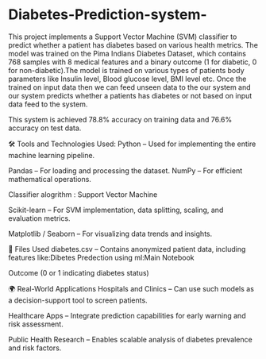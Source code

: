 # Diabetes-Prediction-system-
This project implements a Support Vector Machine (SVM) classifier to predict whether a patient has diabetes based on various health metrics. The model was trained on the Pima Indians Diabetes Dataset, which contains 768 samples with 8 medical features and a binary outcome (1 for diabetic, 0 for non-diabetic).The model is trained on various types of patients body parameters like Insulin level, Blood glucose level, BMI level etc. Once the trained on input data then we can feed unseen data to the our system and our system predicts whether a patients has diabetes or not based on input data feed to the system.

This system is achieved 78.8% accuracy on training data and 76.6% accuracy on test data.

🛠️ Tools and Technologies Used:
Python – Used for implementing the entire machine learning pipeline.

Pandas – For loading and processing the dataset.
NumPy – For efficient mathematical operations.

Classifier alogrithm : Support Vector Machine

Scikit-learn – For SVM implementation, data splitting, scaling, and evaluation metrics.

Matplotlib / Seaborn – For visualizing data trends and insights.

📂 Files Used
diabetes.csv – Contains anonymized patient data, including features like:Dibetes Predection using ml:Main Notebook

Outcome (0 or 1 indicating diabetes status)

🌍 Real-World Applications
Hospitals and Clinics – Can use such models as a decision-support tool to screen patients.

Healthcare Apps – Integrate prediction capabilities for early warning and risk assessment.

Public Health Research – Enables scalable analysis of diabetes prevalence and risk factors.

